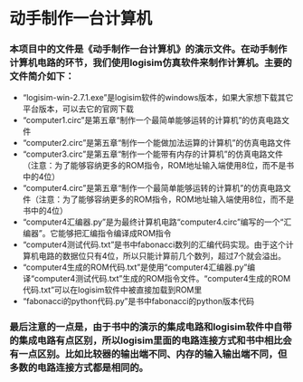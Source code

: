 # 动手制作一台计算机

### 本项目中的文件是《动手制作一台计算机》的演示文件。在动手制作计算机电路的环节，我们使用logisim仿真软件来制作计算机。主要的文件简介如下：
* “logisim-win-2.7.1.exe”是logisim软件的windows版本，如果大家想下载其它平台版本，可以去它的官网下载
* “computer1.circ”是第五章“制作一个最简单能够运转的计算机”的仿真电路文件
* “computer2.circ”是第五章“制作一个能做加法运算的计算机”的仿真电路文件
* “computer3.circ”是第五章“制作一个能带有内存的计算机”的仿真电路文件（注意：为了能够容纳更多的ROM指令，ROM地址输入端使用8位，而不是书中的4位）
* “computer4.circ”是第五章“制作一个最简单能够运转的计算机”的仿真电路文件（注意：为了能够容纳更多的ROM指令，ROM地址输入端使用8位，而不是书中的4位）
* “computer4汇编器.py”是为最终计算机电路“computer4.circ”编写的一个“汇编器”。它能够把汇编指令编译成ROM指令
* “computer4测试代码.txt”是书中fabonacci数列的汇编代码实现。由于这个计算机电路的数据位只有4位，所以只能计算前几个数列，超过7个就会溢出。
* “computer4生成的ROM代码.txt”是使用“computer4汇编器.py”编译“computer4测试代码.txt”生成的ROM指令文件。“computer4生成的ROM代码.txt”可以在logisim软件中被直接加载到ROM里
* “fabonacci的python代码.py”是书中fabonacci的python版本代码

### 最后注意的一点是，由于书中的演示的集成电路和logisim软件中自带的集成电路有点区别，所以logisim里面的电路连接方式和书中相比会有一点区别。比如比较器的输出端不同、内存的输入输出端不同，但多数的电路连接方式都是相同的。